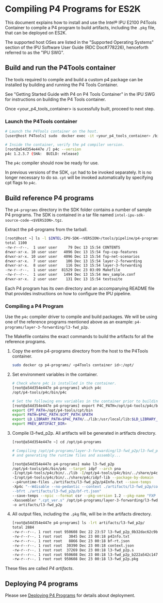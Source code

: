 # Compiling P4 Programs for ES2K

This document explains how to install and use the Intel&reg; IPU E2100 P4Tools
Container to compile a P4 program to build artifacts, including the `.pkg`
file, that can be deployed on ES2K.

The supported host OSes are listed in the "Supported Operating Systems"
section of the IPU Software User Guide (RDC Doc#778226), henceforth referred to
as the "IPU SWG".

## Build and run the P4Tools container

The tools required to compile and build a custom p4 package
can be installed by building and running the P4 Tools Container.

See "Getting Started Guide with P4 on P4 Tools Container" in the
IPU SWG for instructions on building the P4 Tools container.

Once <your_p4_tools_container> is sucessfully built, proceed to next step.

### Launch the P4Tools container

```bash
# Launch the P4Tools container on the host.
[user@host P4Tools] sudo  docker exec -it <your_p4_tools_container> /bin/bash

# Inside the container, verify the p4 compiler version.
[root@a54d354e447e /] p4c --version
p4c 1.2.3.7 (SHA:  BUILD: release)
```

The `p4c` compiler should now be ready for use.

In previous versions of the SDK, `cpt` had to be invoked separately.
It is no longer necessary to do so.
`cpt` will be invoked automatically by specifying cpt flags to `p4c`.

## Build reference P4 programs

The `p4-programs` directory in the SDK folder contains a number of sample P4
programs. The SDK is contained in a tar file named
`intel-ipu-sdk-source-code-<$VERSION>.tgz`.

Extract the p4-programs from the tarball.

```bash
[root@host ~] ls -l $INTEL-IPU-SDK-<VERSION>/tools/pipeline/p4-programs
total 1100
-rw-r--r--.  1 user user     79 Dec 13 15:54 CONTENTS
drwxr-xr-x. 10 user user   4096 Dec 13 15:54 fxp-cxp-features
drwxr-xr-x. 10 user user   4096 Dec 13 15:54 fxp-net-scenarios
drwxr-xr-x.  7 user user    106 Dec 13 15:54 layer-2-forwarding
drwxr-xr-x.  8 user user    116 Dec 13 15:54 layer-3-forwarding
-rw-r--r--.  1 user user  81529 Dec 23 03:09 Makefile
-rw-r--r--.  1 user user   1494 Dec 13 15:54 mev_sample.conf
drwxr-xr-x.  2 user user    131 Dec 13 15:54 testsuite
```

Each P4 program has its own directory and an accompanying README file that
provides instructions on how to configure the IPU pipeline.

### Compiling a P4 Program

Use the `p4c` compiler driver to compile and build packages.
We will be using one of the reference programs mentioned above as an
example: `p4-programs/layer-3-forwarding/l3-fwd_p2p`.

The Makefile contains the exact commands to build the artifacts
for all the reference programs.

1. Copy the entire p4-programs directory from the host to the P4Tools
   container.

   ```bash
   sudo docker cp p4-programs/ <p4Tools container id>:/opt/
   ```

2. Set environment variables in the container.

   ```bash
   # Check where p4c is installed in the container.
   [root@a54d354e447e p4-programs] which p4c
   /opt/p4-tools/p4c/bin/p4c
   
   # Set the following env variables in the container prior to building
   [root@a54d354e447e p4-programs] export P4C_PATH=/opt/p4-tools/p4c/bin
   export CPT_PATH=/opt/p4-tools/cpt/bin
   export PATH=$P4C_PATH:$CPT_PATH:$PATH
   export LD_LIBRARY_PATH=$P4C_PATH/../lib:/usr/local/lib:$LD_LIBRARY_PATH
   export PREV_ARTIFACT_DIR=
   ```

3. Compile l3-fwd_p2p. All artifacts will be generated in artifacts directory.

    ```bash
   [root@a54d354e447e ~] cd /opt/p4-programs
   
   # Compiling /opt/p4-programs/layer-3-forwarding/l3-fwd_p2p/l3-fwd_p2p.p4
   # and generating the runtime files and assembly...

   [root@a54d354e447e p4-programs] make l3-fwd_p2p
    /opt/p4-tools/p4c/bin/p4c --target idpf --arch pna
    -I/opt/p4-tools/p4c/bin/../lib -I/opt/p4-tools/p4c/bin/../share/p4c/p4include
    -I/opt/p4-tools/p4c/bin/../share/p4c/idpf-lib --package-by-domain
    --p4runtime-files ./artifacts/l3-fwd_p2p/p4Info.txt --save-temps 
    -Xp4c "--Wdisable --no-pedantic --context ./artifacts/l3-fwd_p2p/context.json
    --bfrt ./artifacts/l3-fwd_p2p/bf-rt.json"
    --save-temps --npic --format csr --pkg-version 1.2 --pkg-name "FXP Package"
    -Xassembler ".cpt_ver.s" /opt/p4-programs/layer-3-forwarding/l3-fwd_p2p/l3-fwd_p2p.p4
    -o artifacts/l3-fwd_p2p
   ```

4. All output files, including the `.pkg` file, will be in the artifacts
   directory.

   ```bash
   [root@a54d354e447e p4-programs] ls -lrt artifacts/l3-fwd_p2p/
   total 2884
   -rw-r--r--. 1 root root 950608 Dec 22 23:57 l3-fwd_p2p_0b32dac62c9b4c18b3213e04a6bb8c5b.pkgo
   -rw-r--r--. 1 root root   3045 Dec 23 00:18 p4Info.txt
   -rw-r--r--. 1 root root   8866 Dec 23 00:18 bf-rt.json
   -rw-r--r--. 1 root root  30390 Dec 23 00:18 context.json
   -rw-r--r--. 1 root root  37269 Dec 23 00:18 l3-fwd_p2p.s
   -rw-r--r--. 1 root root 950608 Dec 23 00:18 l3-fwd_p2p_b222a542c1474685bd70a36994d16101.pkgo
   -rw-r--r--. 1 root root 950608 Dec 23 00:18 l3-fwd_p2p.pkg
   ```

 These files are called _P4 artifacts_.

## Deploying P4 programs

Please see [Deploying P4 Programs](deploying-p4-programs.md)
for details about deployment.
